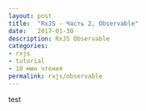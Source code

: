 ```yaml
---
layout: post
title:  "RxJS - Часть 2, Observable"
date:   2017-01-30
description: RxJS Observable
categories:
- rxjs
- tutorial
- 10 мин чтения
permalink: rxjs/observable
---
```


test
